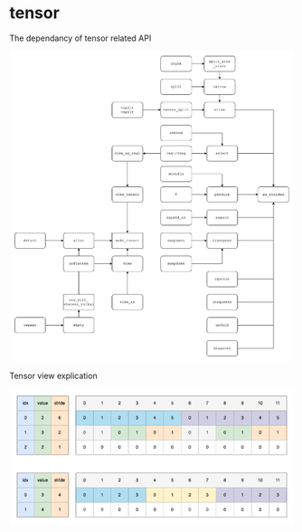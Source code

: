 # tensor

The dependancy of tensor related API

![Tensor View API Dependance](tensor-api.png)


Tensor view explication

![Tensor View API Dependance](tensor-view.png)

